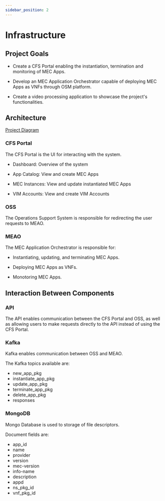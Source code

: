 ```yaml
---
sidebar_position: 2
---
```


# Infrastructure

## Project Goals

- Create a CFS Portal enabling the instantiation, termination and monitoring of MEC Apps.

- Develop an MEC Application Orchestrator capable of deploying MEC Apps as VNFs through OSM platform.

- Create a video processing application to showcase the project's functionalities.

## Architecture

[Project Diagram](./images/infrastructure.png)

### CFS Portal

The CFS Portal is the UI for interacting with the system.

- Dashboard: Overview of the system

- App Catalog: View and create MEC Apps

- MEC Instances: View and update instantiated MEC Apps

- VIM Accounts: View and create VIM Accounts

### OSS

The Operations Support System is responsible for redirecting the user requests to MEAO.

### MEAO
The MEC Application Orchestrator is responsible for:

- Instantiating, updating, and terminating MEC Apps.

- Deploying MEC Apps as VNFs.

- Monotoring MEC Apps.

## Interaction Between Components

### API

The API enables communication between the CFS Portal and OSS, as well as allowing users to make requests directly to the API instead of using the CFS Portal.

### Kafka

Kafka enables communication between OSS and MEAO.

The Kafka topics available are:
- new_app_pkg
- instantiate_app_pkg
- update_app_pkg
- terminate_app_pkg
- delete_app_pkg
- responses

### MongoDB

Mongo Database is used to storage of file descriptors.

Document fields are:

- app_id
- name
- provider
- version
- mec-version
- info-name
- description
- appd
- ns_pkg_id
- vnf_pkg_id